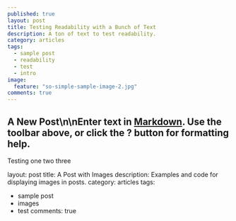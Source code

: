 ```yaml
---
published: true
layout: post
title: Testing Readability with a Bunch of Text
description: A ton of text to test readability.
category: articles
tags: 
  - sample post
  - readability
  - test
  - intro
image: 
  feature: "so-simple-sample-image-2.jpg"
comments: true
---
```


## A New Post\n\nEnter text in [Markdown](http://daringfireball.net/projects/markdown/). Use the toolbar above, or click the **?** button for formatting help.

Testing one two three

layout: post
title: A Post with Images
description: Examples and code for displaying images in posts.
category: articles
tags: 
  - sample post
  - images
  - test
comments: true
